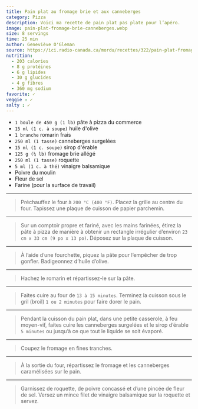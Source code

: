 ```yaml
---
title: Pain plat au fromage brie et aux canneberges
category: Pizza
description: Voici ma recette de pain plat pas plate pour l’apéro.
image: pain-plat-fromage-brie-canneberges.webp
size: 8 servings
time: 25 min
author: Geneviève O'Gleman
source: https://ici.radio-canada.ca/mordu/recettes/322/pain-plat-fromage-brie-canneberges
nutrition:
  - 203 calories
  - 8 g protéines
  - 6 g lipides
  - 30 g glucides
  - 4 g fibres
  - 360 mg sodium
favorite: ✓
veggie : ✓
salty : ✓
---
```


* `1 boule de 450 g (1 lb)` pâte à pizza du commerce
* `15 ml (1 c. à soupe)` huile d'olive
* `1 branche` romarin frais
* `250 ml (1 tasse)` canneberges surgelées
* `15 ml (1 c. soupe)` sirop d'érable
* `125 g (¼ lb)` fromage brie allégé
* `250 ml (1 tasse)` roquette
* `5 ml (1 c. à thé)` vinaigre balsamique
* Poivre du moulin
* Fleur de sel
* Farine (pour la surface de travail)

---

> Préchauffez le four à `200 °C (400 °F)`. Placez la grille au centre du four. Tapissez une plaque de cuisson de papier parchemin.

---

> Sur un comptoir propre et fariné, avec les mains farinées, étirez la pâte à pizza de manière à obtenir un rectangle irrégulier d’environ `23 cm x 33 cm (9 po x 13 po)`. Déposez sur la plaque de cuisson.

---

> À l’aide d’une fourchette, piquez la pâte pour l’empêcher de trop gonfler. Badigeonnez d’huile d’olive.

---

> Hachez le romarin et répartissez-le sur la pâte.

---

> Faites cuire au four de `13 à 15 minutes`. Terminez la cuisson sous le gril (broil) `1 ou 2 minutes` pour faire dorer le pain.

---

> Pendant la cuisson du pain plat, dans une petite casserole, à feu moyen-vif, faites cuire les canneberges surgelées et le sirop d’érable `5 minutes` ou jusqu’à ce que tout le liquide se soit évaporé.

---

> Coupez le fromage en fines tranches.

---

> À la sortie du four, répartissez le fromage et les canneberges caramélisées sur le pain.

---

> Garnissez de roquette, de poivre concassé et d’une pincée de fleur de sel. Versez un mince filet de vinaigre balsamique sur la roquette et servez.